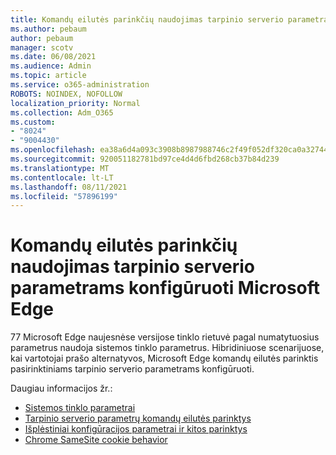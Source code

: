 ```yaml
---
title: Komandų eilutės parinkčių naudojimas tarpinio serverio parametrams konfigūruoti Microsoft Edge
ms.author: pebaum
author: pebaum
manager: scotv
ms.date: 06/08/2021
ms.audience: Admin
ms.topic: article
ms.service: o365-administration
ROBOTS: NOINDEX, NOFOLLOW
localization_priority: Normal
ms.collection: Adm_O365
ms.custom:
- "8024"
- "9004430"
ms.openlocfilehash: ea38a6d4a093c3908b8987988746c2f49f052df320ca0a327446435389a90ce9
ms.sourcegitcommit: 920051182781bd97ce4d4d6fbd268cb37b84d239
ms.translationtype: MT
ms.contentlocale: lt-LT
ms.lasthandoff: 08/11/2021
ms.locfileid: "57896199"
---
```

# <a name="use-command-line-options-to-configure-proxy-settings-in-microsoft-edge"></a>Komandų eilutės parinkčių naudojimas tarpinio serverio parametrams konfigūruoti Microsoft Edge

77 Microsoft Edge naujesnėse versijose tinklo rietuvė pagal numatytuosius parametrus naudoja sistemos tinklo parametrus. Hibridiniuose scenarijuose, kai vartotojai prašo alternatyvos, Microsoft Edge komandų eilutės parinktis pasirinktiniams tarpinio serverio parametrams konfigūruoti. 

Daugiau informacijos žr.:

- [Sistemos tinklo parametrai](https://docs.microsoft.com/deployedge/edge-learnmore-cmdline-options-proxy-settings#system-network-settings)
- [Tarpinio serverio parametrų komandų eilutės parinktys](https://docs.microsoft.com/deployedge/edge-learnmore-cmdline-options-proxy-settings#system-network-settings)
- [Išplėstiniai konfigūracijos parametrai ir kitos parinktys](https://go.microsoft.com/fwlink/?linkid=2134293)
- [Chrome SameSite cookie behavior](https://docs.microsoft.com/office365/troubleshoot/miscellaneous/chrome-behavior-affects-applications)